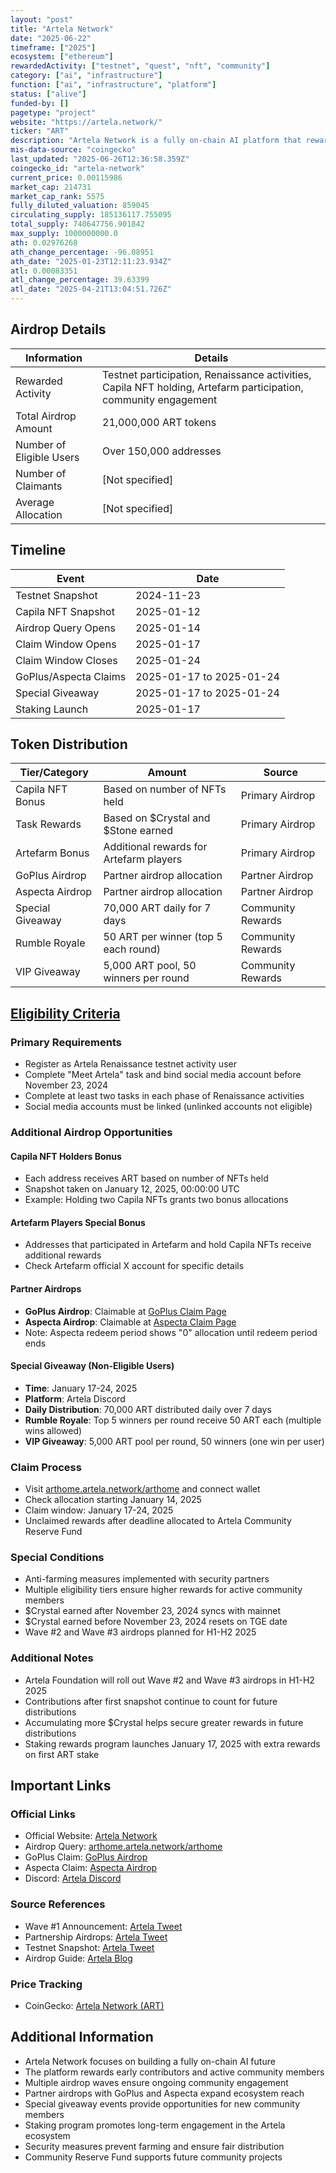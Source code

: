 ```yaml
---
layout: "post"
title: "Artela Network"
date: "2025-06-22"
timeframe: ["2025"]
ecosystem: ["ethereum"]
rewardedActivity: ["testnet", "quest", "nft", "community"]
category: ["ai", "infrastructure"]
function: ["ai", "infrastructure", "platform"]
status: ["alive"]
funded-by: []
pagetype: "project"
website: "https://artela.network/"
ticker: "ART"
description: "Artela Network is a fully on-chain AI platform that rewards community participation, testnet activities, and NFT holders with ART tokens for building the future of decentralized AI."
mis-data-source: "coingecko"
last_updated: "2025-06-26T12:36:58.359Z"
coingecko_id: "artela-network"
current_price: 0.00115986
market_cap: 214731
market_cap_rank: 5575
fully_diluted_valuation: 859045
circulating_supply: 185136117.755095
total_supply: 740647756.901842
max_supply: 1000000000.0
ath: 0.02976268
ath_change_percentage: -96.08951
ath_date: "2025-01-23T12:11:23.934Z"
atl: 0.00083351
atl_change_percentage: 39.63399
atl_date: "2025-04-21T13:04:51.726Z"
---
```


## Airdrop Details

| Information              | Details                                                     |
| ------------------------ | ----------------------------------------------------------- |
| Rewarded Activity        | Testnet participation, Renaissance activities, Capila NFT holding, Artefarm participation, community engagement |
| Total Airdrop Amount     | 21,000,000 ART tokens                                       |
| Number of Eligible Users | Over 150,000 addresses                                      |
| Number of Claimants      | [Not specified]                                             |
| Average Allocation       | [Not specified]                                             |

## Timeline

| Event               | Date                                           |
| ------------------- | ---------------------------------------------- |
| Testnet Snapshot    | 2024-11-23                                     |
| Capila NFT Snapshot | 2025-01-12                                     |
| Airdrop Query Opens | 2025-01-14                                     |
| Claim Window Opens  | 2025-01-17                                     |
| Claim Window Closes | 2025-01-24                                     |
| GoPlus/Aspecta Claims | 2025-01-17 to 2025-01-24                     |
| Special Giveaway    | 2025-01-17 to 2025-01-24                      |
| Staking Launch      | 2025-01-17                                     |

## Token Distribution

| Tier/Category      | Amount                                   | Source                    |
| ------------------ | ---------------------------------------- | ------------------------- |
| Capila NFT Bonus   | Based on number of NFTs held             | Primary Airdrop           |
| Task Rewards       | Based on $Crystal and $Stone earned      | Primary Airdrop           |
| Artefarm Bonus     | Additional rewards for Artefarm players  | Primary Airdrop           |
| GoPlus Airdrop     | Partner airdrop allocation               | Partner Airdrop           |
| Aspecta Airdrop    | Partner airdrop allocation               | Partner Airdrop           |
| Special Giveaway   | 70,000 ART daily for 7 days              | Community Rewards         |
| Rumble Royale      | 50 ART per winner (top 5 each round)     | Community Rewards         |
| VIP Giveaway       | 5,000 ART pool, 50 winners per round     | Community Rewards         |

## [Eligibility Criteria](https://artela.network/blog/artela-airdrop-explore-your-art-allocation-step-into-the-fully-on-chain-ai-future)

### Primary Requirements

- Register as Artela Renaissance testnet activity user
- Complete "Meet Artela" task and bind social media account before November 23, 2024
- Complete at least two tasks in each phase of Renaissance activities
- Social media accounts must be linked (unlinked accounts not eligible)

### Additional Airdrop Opportunities

#### Capila NFT Holders Bonus
- Each address receives ART based on number of NFTs held
- Snapshot taken on January 12, 2025, 00:00:00 UTC
- Example: Holding two Capila NFTs grants two bonus allocations

#### Artefarm Players Special Bonus
- Addresses that participated in Artefarm and hold Capila NFTs receive additional rewards
- Check Artefarm official X account for specific details

#### Partner Airdrops
- **GoPlus Airdrop**: Claimable at [GoPlus Claim Page](https://arthome.artela.network/arthome/airdrop/goplus)
- **Aspecta Airdrop**: Claimable at [Aspecta Claim Page](https://arthome.artela.network/arthome/airdrop/aspecta)
- Note: Aspecta redeem period shows "0" allocation until redeem period ends

#### Special Giveaway (Non-Eligible Users)
- **Time**: January 17-24, 2025
- **Platform**: Artela Discord
- **Daily Distribution**: 70,000 ART distributed daily over 7 days
- **Rumble Royale**: Top 5 winners per round receive 50 ART each (multiple wins allowed)
- **VIP Giveaway**: 5,000 ART pool per round, 50 winners (one win per user)

### Claim Process

- Visit [arthome.artela.network/arthome](https://arthome.artela.network/arthome) and connect wallet
- Check allocation starting January 14, 2025
- Claim window: January 17-24, 2025
- Unclaimed rewards after deadline allocated to Artela Community Reserve Fund

### Special Conditions

- Anti-farming measures implemented with security partners
- Multiple eligibility tiers ensure higher rewards for active community members
- $Crystal earned after November 23, 2024 syncs with mainnet
- $Crystal earned before November 23, 2024 resets on TGE date
- Wave #2 and Wave #3 airdrops planned for H1-H2 2025

### Additional Notes

- Artela Foundation will roll out Wave #2 and Wave #3 airdrops in H1-H2 2025
- Contributions after first snapshot continue to count for future distributions
- Accumulating more $Crystal helps secure greater rewards in future distributions
- Staking rewards program launches January 17, 2025 with extra rewards on first ART stake

## Important Links

### Official Links
- Official Website: [Artela Network](https://artela.network/)
- Airdrop Query: [arthome.artela.network/arthome](https://arthome.artela.network/arthome)
- GoPlus Claim: [GoPlus Airdrop](https://arthome.artela.network/arthome/airdrop/goplus)
- Aspecta Claim: [Aspecta Airdrop](https://arthome.artela.network/arthome/airdrop/aspecta)
- Discord: [Artela Discord](https://discord.com/invite/artelanetwork)

### Source References
- Wave #1 Announcement: [Artela Tweet](https://x.com/Artela_Network/status/1879078766326227281)
- Partnership Airdrops: [Artela Tweet](https://x.com/Artela_Network/status/1879080068359880842)
- Testnet Snapshot: [Artela Tweet](https://x.com/Artela_Network/status/1859080098865180763)
- Airdrop Guide: [Artela Blog](https://artela.network/blog/artela-airdrop-explore-your-art-allocation-step-into-the-fully-on-chain-ai-future)

### Price Tracking
- CoinGecko: [Artela Network (ART)](https://www.coingecko.com/en/coins/artela-network)

## Additional Information
- Artela Network focuses on building a fully on-chain AI future
- The platform rewards early contributors and active community members
- Multiple airdrop waves ensure ongoing community engagement
- Partner airdrops with GoPlus and Aspecta expand ecosystem reach
- Special giveaway events provide opportunities for new community members
- Staking program promotes long-term engagement in the Artela ecosystem
- Security measures prevent farming and ensure fair distribution
- Community Reserve Fund supports future community projects